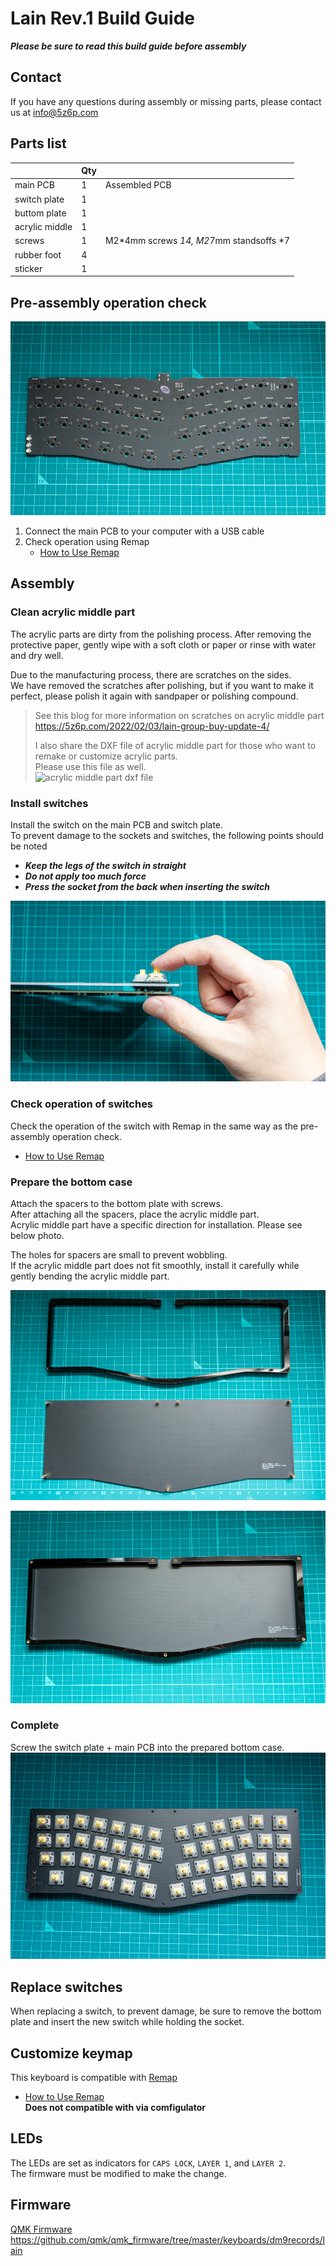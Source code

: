 # Lain Rev.1 Build Guide

***Please be sure to read this build guide before assembly***

## Contact
If you have any questions during assembly or missing parts, please contact us at info@5z6p.com

## Parts list
|                    | Qty |                                     |
|--------------------|------|-------------------------------------|
| main PCB           | 1    | Assembled PCB                         |
| switch plate       | 1    |                                     |
| buttom plate       | 1    |                                     |
| acrylic middle     | 1    | 　　　　　　　　　　　　　　　　　　 　　|
| screws             | 1    | M2*4mm screws *14, M2*7mm standsoffs *7   |
| rubber foot        | 4    |                                     |
| sticker            | 1    |                                     |

## Pre-assembly operation check
![pcb](img/rev1/pcb.jpg)
1. Connect the main PCB to your computer with a USB cable
2. Check operation using Remap
    - [How to Use Remap](how_to_use_remap_en.md)

## Assembly
### Clean acrylic middle part
The acrylic parts are dirty from the polishing process. After removing the protective paper, gently wipe with a soft cloth or paper or rinse with water and dry well.

Due to the manufacturing process, there are scratches on the sides.   
We have removed the scratches after polishing, but if you want to make it perfect, please polish it again with sandpaper or polishing compound.

> See this blog for more information on scratches on acrylic middle part
> https://5z6p.com/2022/02/03/lain-group-buy-update-4/
> 
> I also share the DXF file of acrylic middle part for those who want to remake or customize acrylic parts.   
> Please use this file as well.  
> ![acrylic middle part dxf file](lain-rev1-middle.dxf)

### Install switches
Install the switch on the main PCB and switch plate.   
To prevent damage to the sockets and switches, the following points should be noted

- ***Keep the legs of the switch in straight***
- ***Do not apply too much force***
- ***Press the socket from the back when inserting the switch***
  
![switch](img/rev1/switch.jpg)

### Check operation of switches
Check the operation of the switch with Remap in the same way as the pre-assembly operation check.
- [How to Use Remap](how_to_use_remap_en.md)

### Prepare the bottom case
Attach the spacers to the bottom plate with screws.    
After attaching all the spacers, place the acrylic middle part.   
Acrylic middle part have a specific direction for installation. Please see below photo.

The holes for spacers are small to prevent wobbling.   
If the acrylic middle part does not fit smoothly, install it carefully while gently bending the acrylic middle part.

![spacer](img/rev1/spacer.jpg)

![bottom](img/rev1/bottom.jpg)

### Complete
Screw the switch plate + main PCB into the prepared bottom case.
![case](img/rev1/case.jpg)

## Replace switches
When replacing a switch, to prevent damage, be sure to remove the bottom plate and insert the new switch while holding the socket.

## Customize keymap
This keyboard is compatible with [Remap](https://remap-keys.app)   
- [How to Use Remap](how_to_use_remap_en.md)  
**Does not compatible with via comfigulator**

## LEDs
The LEDs are set as indicators for `CAPS LOCK`, `LAYER 1`, and `LAYER 2`.   
The firmware must be modified to make the change. 

## Firmware
[QMK Firmware](https://github.com/qmk/qmk_firmware)   
https://github.com/qmk/qmk_firmware/tree/master/keyboards/dm9records/lain